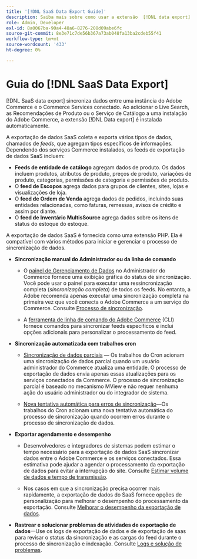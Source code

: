 ```yaml
---
title: '[!DNL SaaS Data Export Guide]'
description: Saiba mais sobre como usar a extensão  [!DNL data export]  para serviços SaaS do Adobe Commerce que sincroniza dados entre o Adobe Commerce e os serviços Commerce conectados.
role: Admin, Developer
exl-id: 8a0067ba-90a4-48a6-8276-208d09abe6fc
source-git-commit: 8e3e71c7de56b367a73ab048fa13ba2cdeb55f41
workflow-type: tm+mt
source-wordcount: '433'
ht-degree: 0%

---
```


# Guia do [!DNL SaaS Data Export]

[!DNL SaaS data export] sincroniza dados entre uma instância do Adobe Commerce e o Commerce Services conectado. Ao adicionar o Live Search, as Recomendações de Produto ou o Serviço de Catálogo a uma instalação do Adobe Commerce, a extensão [!DNL Data export] é instalada automaticamente.

A exportação de dados SaaS coleta e exporta vários tipos de dados, chamados de _feeds_, que agregam tipos específicos de informações. Dependendo dos serviços Commerce instalados, os feeds de exportação de dados SaaS incluem:

- **Feeds de entidade de catálogo** agregam dados de produto. Os dados incluem produtos, atributos de produto, preços de produto, variações de produto, categorias, permissões de categoria e permissões de produto.
- O **feed de Escopos** agrega dados para grupos de clientes, sites, lojas e visualizações de loja.
- O **feed de Ordem de Venda** agrega dados de pedidos, incluindo suas entidades relacionadas, como faturas, remessas, avisos de crédito e assim por diante.
- O **feed de Inventário MultisSource** agrega dados sobre os itens de status do estoque do estoque.

A exportação de dados SaaS é fornecida como uma extensão PHP. Ela é compatível com vários métodos para iniciar e gerenciar o processo de sincronização de dados.

- **Sincronização manual do Administrador ou da linha de comando**

   - O [painel de Gerenciamento de Dados](https://experienceleague.adobe.com/en/docs/commerce-admin/systems/data-transfer/data-dashboard) no Administrador do Commerce fornece uma exibição gráfica do status de sincronização. Você pode usar o painel para executar uma ressincronização completa (_sincronização completa_) de todos os feeds. No entanto, a Adobe recomenda apenas executar uma sincronização completa na primeira vez que você conecta o Adobe Commerce a um serviço do Commerce. Consulte [Processo de sincronização](data-synchronization.md).

   - A [ferramenta de linha de comando do Adobe Commerce](https://experienceleague.adobe.com/en/docs/commerce-operations/configuration-guide/cli/config-cli) (CLI) fornece comandos para sincronizar feeds específicos e inclui opções adicionais para personalizar o processamento do feed.

- **Sincronização automatizada com trabalhos cron**

   - [Sincronização de dados parciais](data-synchronization.md#partial-synchronization-with-cron-jobs) — Os trabalhos do Cron acionam uma sincronização de dados parcial quando um usuário administrador do Commerce atualiza uma entidade. O processo de exportação de dados envia apenas essas atualizações para os serviços conectados da Commerce. O processo de sincronização parcial é baseado no mecanismo MView e não requer nenhuma ação do usuário administrador ou do integrador de sistema.

   - [Nova tentativa automática para erros de sincronização](data-synchronization.md#failed-items-sync-for-error-recovery)—Os trabalhos do Cron acionam uma nova tentativa automática do processo de sincronização quando ocorrem erros durante o processo de sincronização de dados.

- **Exportar agendamento e desempenho**

   - Desenvolvedores e integradores de sistemas podem estimar o tempo necessário para a exportação de dados SaaS sincronizar dados entre o Adobe Commerce e os serviços conectados. Essa estimativa pode ajudar a agendar o processamento da exportação de dados para evitar a interrupção do site. Consulte [Estimar volume de dados e tempo de transmissão](estimate-data-volume-sync-time.md).

   - Nos casos em que a sincronização precisa ocorrer mais rapidamente, a exportação de dados do SaaS fornece opções de personalização para melhorar o desempenho do processamento da exportação. Consulte [Melhorar o desempenho da exportação de dados](customize-export-processing.md).

- **Rastrear e solucionar problemas de atividades de exportação de dados**—Use os logs de exportação de dados e de exportação de saas para revisar o status da sincronização e as cargas do feed durante o processo de sincronização e indexação. Consulte [Logs e solução de problemas](troubleshooting-logging.md).

